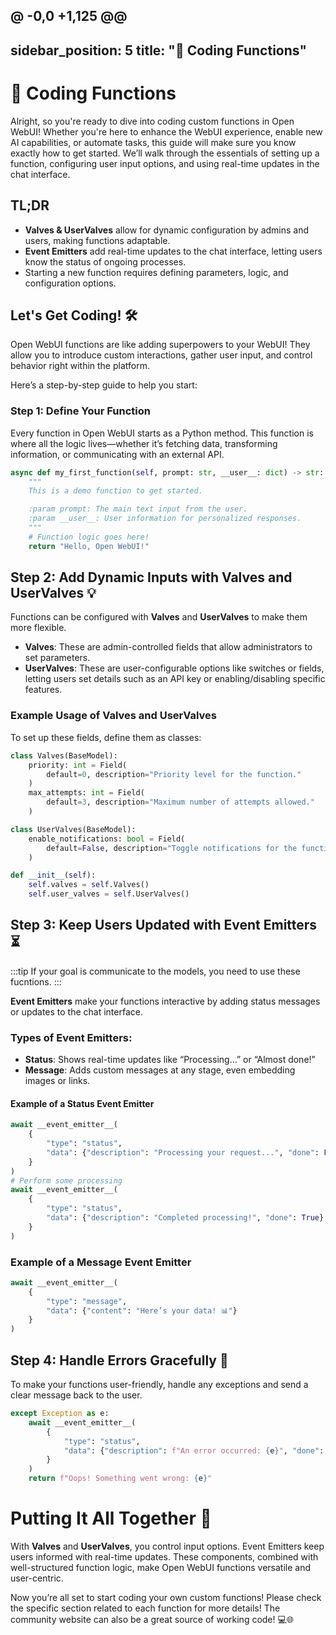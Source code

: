 @ -0,0 +1,125 @@
---
sidebar_position: 5
title: "🔧 Coding Functions"
---

# 🔧 Coding Functions

Alright, so you're ready to dive into coding custom functions in Open WebUI! Whether you're here to enhance the WebUI experience, enable new AI capabilities, or automate tasks, this guide will make sure you know exactly how to get started. We’ll walk through the essentials of setting up a function, configuring user input options, and using real-time updates in the chat interface.

## TL;DR

- **Valves & UserValves** allow for dynamic configuration by admins and users, making functions adaptable.
- **Event Emitters** add real-time updates to the chat interface, letting users know the status of ongoing processes.
- Starting a new function requires defining parameters, logic, and configuration options.

## Let's Get Coding! 🛠️

Open WebUI functions are like adding superpowers to your WebUI! They allow you to introduce custom interactions, gather user input, and control behavior right within the platform.

Here’s a step-by-step guide to help you start:

### Step 1: Define Your Function

Every function in Open WebUI starts as a Python method. This function is where all the logic lives—whether it’s fetching data, transforming information, or communicating with an external API.

```python
async def my_first_function(self, prompt: str, __user__: dict) -> str:
    """
    This is a demo function to get started.

    :param prompt: The main text input from the user.
    :param __user__: User information for personalized responses.
    """
    # Function logic goes here!
    return "Hello, Open WebUI!"
```

## Step 2: Add Dynamic Inputs with Valves and UserValves 💡

Functions can be configured with **Valves** and **UserValves** to make them more flexible.

- **Valves**: These are admin-controlled fields that allow administrators to set parameters.
- **UserValves**: These are user-configurable options like switches or fields, letting users set details such as an API key or enabling/disabling specific features.

### Example Usage of Valves and UserValves

To set up these fields, define them as classes:

```python
class Valves(BaseModel):
    priority: int = Field(
        default=0, description="Priority level for the function."
    )
    max_attempts: int = Field(
        default=3, description="Maximum number of attempts allowed."
    )

class UserValves(BaseModel):
    enable_notifications: bool = Field(
        default=False, description="Toggle notifications for the function."
    )

def __init__(self):
    self.valves = self.Valves()
    self.user_valves = self.UserValves()

```

## Step 3: Keep Users Updated with Event Emitters ⏳
:::tip
If your goal is communicate to the models, you need to use these fucntions.
:::

**Event Emitters** make your functions interactive by adding status messages or updates to the chat interface.

### Types of Event Emitters:

- **Status**: Shows real-time updates like “Processing…” or “Almost done!”
- **Message**: Adds custom messages at any stage, even embedding images or links.

#### Example of a Status Event Emitter

```python
await __event_emitter__(
    {
        "type": "status",
        "data": {"description": "Processing your request...", "done": False}
    }
)
# Perform some processing
await __event_emitter__(
    {
        "type": "status",
        "data": {"description": "Completed processing!", "done": True}
    }
)
```
### Example of a Message Event Emitter
```python
await __event_emitter__(
    {
        "type": "message",
        "data": {"content": "Here’s your data! 📊"}
    }
)
```

## Step 4: Handle Errors Gracefully 🚨
To make your functions user-friendly, handle any exceptions and send a clear message back to the user.

```python
except Exception as e:
    await __event_emitter__(
        {
            "type": "status",
            "data": {"description": f"An error occurred: {e}", "done": True},
        }
    )
    return f"Oops! Something went wrong: {e}"
```

# Putting It All Together 🎉
With **Valves** and **UserValves**, you control input options. Event Emitters keep users informed with real-time updates. These components, combined with well-structured function logic, make Open WebUI functions versatile and user-centric.

Now you’re all set to start coding your own custom functions! Please check the specific section related to each function for more details! The community website can also be a great source of working code! 💻🌐